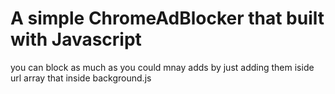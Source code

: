 # A simple ChromeAdBlocker that built with Javascript


you can block as much as you could mnay adds by just adding them iside url array that inside background.js


